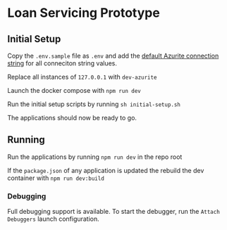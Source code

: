 # Loan Servicing Prototype

## Initial Setup

Copy the `.env.sample` file as `.env` and add the [default Azurite connection string](https://learn.microsoft.com/en-us/azure/storage/common/storage-use-azurite?tabs=visual-studio%2Cblob-storage#http-connection-strings) for all conneciton string values.

Replace all instances of `127.0.0.1` with `dev-azurite`

Launch the docker compose with `npm run dev`

Run the initial setup scripts by running `sh initial-setup.sh`

The applications should now be ready to go.

## Running

Run the applications by running `npm run dev` in the repo root

If the `package.json` of any application is updated the rebuild the dev container with
`npm run dev:build`

### Debugging

Full debugging support is available. To start the debugger, run the `Attach Debuggers` launch configuration.
